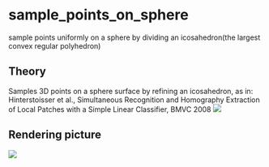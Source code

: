 # sample_points_on_sphere
sample points uniformly on a sphere by dividing an icosahedron(the largest convex regular polyhedron)

## Theory
Samples 3D points on a sphere surface by refining an icosahedron, as in:
  Hinterstoisser et al., Simultaneous Recognition and Homography Extraction of
  Local Patches with a Simple Linear Classifier, BMVC 2008
![](https://github.com/zstu-lly/sample_points_on_sphere/blob/master/P0A%60WHOBDF8%5D_%5B%5BW74%7E%7BQ9N.png)
## Rendering picture
![](https://github.com/zstu-lly/sample_points_on_sphere/blob/master/myplot.png)
